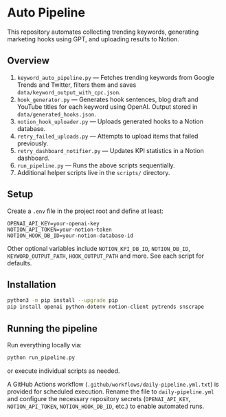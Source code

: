 # Auto Pipeline

This repository automates collecting trending keywords, generating marketing hooks using GPT, and uploading results to Notion.

## Overview

1. `keyword_auto_pipeline.py` &mdash; Fetches trending keywords from Google Trends and Twitter, filters them and saves `data/keyword_output_with_cpc.json`.
2. `hook_generator.py` &mdash; Generates hook sentences, blog draft and YouTube titles for each keyword using OpenAI. Output stored in `data/generated_hooks.json`.
3. `notion_hook_uploader.py` &mdash; Uploads generated hooks to a Notion database.
4. `retry_failed_uploads.py` &mdash; Attempts to upload items that failed previously.
5. `retry_dashboard_notifier.py` &mdash; Updates KPI statistics in a Notion dashboard.
6. `run_pipeline.py` &mdash; Runs the above scripts sequentially.
7. Additional helper scripts live in the `scripts/` directory.

## Setup

Create a `.env` file in the project root and define at least:

```
OPENAI_API_KEY=your-openai-key
NOTION_API_TOKEN=your-notion-token
NOTION_HOOK_DB_ID=your-notion-database-id
```

Other optional variables include `NOTION_KPI_DB_ID`, `NOTION_DB_ID`, `KEYWORD_OUTPUT_PATH`, `HOOK_OUTPUT_PATH` and more. See each script for defaults.

## Installation

```bash
python3 -m pip install --upgrade pip
pip install openai python-dotenv notion-client pytrends snscrape
```

## Running the pipeline

Run everything locally via:

```bash
python run_pipeline.py
```

or execute individual scripts as needed.

A GitHub Actions workflow (`.github/workflows/daily-pipeline.yml.txt`) is provided for scheduled execution. Rename the file to `daily-pipeline.yml` and configure the necessary repository secrets (`OPENAI_API_KEY`, `NOTION_API_TOKEN`, `NOTION_HOOK_DB_ID`, etc.) to enable automated runs.

